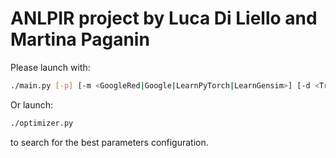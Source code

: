 # ANLPIR project by Luca Di Liello and Martina Paganin

Please launch with:
```bash
./main.py [-p] [-m <GoogleRed|Google|LearnPyTorch|LearnGensim>] [-d <TrecQA|WikiQA>] [-n <CNN|biLSTM>]
```

Or launch:
```bash
./optimizer.py
```
to search for the best parameters configuration.
